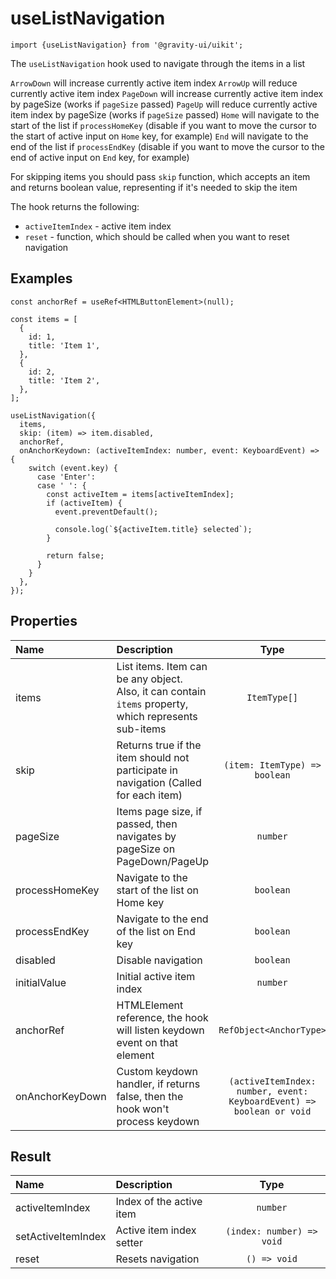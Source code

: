 <!--GITHUB_BLOCK-->

# useListNavigation

<!--/GITHUB_BLOCK-->

```tsx
import {useListNavigation} from '@gravity-ui/uikit';
```

The `useListNavigation` hook used to navigate through the items in a list

`ArrowDown` will increase currently active item index
`ArrowUp` will reduce currently active item index
`PageDown` will increase currently active item index by pageSize (works if `pageSize` passed)
`PageUp` will reduce currently active item index by pageSize (works if `pageSize` passed)
`Home` will navigate to the start of the list if `processHomeKey` (disable if you want to move the cursor to the start of active input on `Home` key, for example)
`End` will navigate to the end of the list if `processEndKey` (disable if you want to move the cursor to the end of active input on `End` key, for example)

For skipping items you should pass `skip` function, which accepts an item and returns boolean value, representing if it's needed to skip the item

The hook returns the following:

- `activeItemIndex` - active item index
- `reset` - function, which should be called when you want to reset navigation

## Examples

```tsx
const anchorRef = useRef<HTMLButtonElement>(null);

const items = [
  {
    id: 1,
    title: 'Item 1',
  },
  {
    id: 2,
    title: 'Item 2',
  },
];

useListNavigation({
  items,
  skip: (item) => item.disabled,
  anchorRef,
  onAnchorKeydown: (activeItemIndex: number, event: KeyboardEvent) => {
    switch (event.key) {
      case 'Enter':
      case ' ': {
        const activeItem = items[activeItemIndex];
        if (activeItem) {
          event.preventDefault();

          console.log(`${activeItem.title} selected`);
        }

        return false;
      }
    }
  },
});
```

## Properties

| Name            | Description                                                                                           |                                 Type                                 | Default |
| :-------------- | :---------------------------------------------------------------------------------------------------- | :------------------------------------------------------------------: | :-----: |
| items           | List items. Item can be any object. Also, it can contain `items` property, which represents sub-items |                             `ItemType[]`                             |         |
| skip            | Returns true if the item should not participate in navigation (Called for each item)                  |                    `(item: ItemType) => boolean`                     |         |
| pageSize        | Items page size, if passed, then navigates by pageSize on PageDown/PageUp                             |                               `number`                               |         |
| processHomeKey  | Navigate to the start of the list on Home key                                                         |                              `boolean`                               | `false` |
| processEndKey   | Navigate to the end of the list on End key                                                            |                              `boolean`                               | `false` |
| disabled        | Disable navigation                                                                                    |                              `boolean`                               | `false` |
| initialValue    | Initial active item index                                                                             |                               `number`                               |  `-1`   |
| anchorRef       | HTMLElement reference, the hook will listen keydown event on that element                             |                       `RefObject<AnchorType>`                        |         |
| onAnchorKeyDown | Custom keydown handler, if returns false, then the hook won't process keydown                         | `(activeItemIndex: number, event: KeyboardEvent) => boolean or void` |         |

## Result

| Name               | Description              |           Type            |
| :----------------- | :----------------------- | :-----------------------: |
| activeItemIndex    | Index of the active item |         `number`          |
| setActiveItemIndex | Active item index setter | `(index: number) => void` |
| reset              | Resets navigation        |       `() => void`        |
